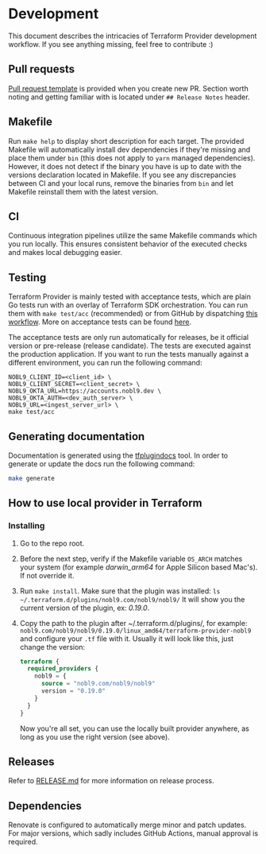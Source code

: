 # Development

This document describes the intricacies of Terraform Provider development
workflow.
If you see anything missing, feel free to contribute :)

## Pull requests

[Pull request template](../.github/pull_request_template.md)
is provided when you create new PR.
Section worth noting and getting familiar with is located under
`## Release Notes` header.

## Makefile

Run `make help` to display short description for each target.
The provided Makefile will automatically install dev dependencies if they're
missing and place them under `bin`
(this does not apply to `yarn` managed dependencies).
However, it does not detect if the binary you have is up to date with the
versions declaration located in Makefile.
If you see any discrepancies between CI and your local runs, remove the
binaries from `bin` and let Makefile reinstall them with the latest version.

## CI

Continuous integration pipelines utilize the same Makefile commands which
you run locally. This ensures consistent behavior of the executed checks
and makes local debugging easier.

## Testing

Terraform Provider is mainly tested with acceptance tests, which are plain Go
tests run with an overlay of Terraform SDK orchestration.
You can run them with `make test/acc` (recommended) or from GitHub by dispatching
[this workflow](https://github.com/nobl9/terraform-provider-nobl9/actions/workflows/acc-tests-dispatch.yml).
More on acceptance tests can be found
[here](https://developer.hashicorp.com/terraform/plugin/sdkv2/testing/acceptance-tests).

The acceptance tests are only run automatically for releases, be it official
version or pre-release (release candidate).
The tests are executed against the production application.
If you want to run the tests manually against a different environment, you can
run the following command:

```shell
NOBL9_CLIENT_ID=<client_id> \
NOBL9_CLIENT_SECRET=<client_secret> \
NOBL9_OKTA_URL=https://accounts.nobl9.dev \
NOBL9_OKTA_AUTH=<dev_auth_server> \
NOBL9_URL=<ingest_server_url> \
make test/acc
```

## Generating documentation

Documentation is generated using the
[tfplugindocs](https://github.com/hashicorp/terraform-plugin-docs) tool.
In order to generate or update the docs run the following command:

```sh
make generate
```

## How to use local provider in Terraform

### Installing

1. Go to the repo root.
2. Before the next step, verify if the Makefile variable `OS_ARCH` matches your
    system (for example *darwin_arm64* for Apple Silicon based Mac's).
    If not override it.
3. Run `make install`. Make sure that the plugin was installed:
    `ls ~/.terraform.d/plugins/nobl9.com/nobl9/nobl9/`
    It will show you the current version of the plugin, ex: *0.19.0*.
4. Copy the path to the plugin after ~/.terraform.d/plugins/, for example:
    `nobl9.com/nobl9/nobl9/0.19.0/linux_amd64/terraform-provider-nobl9`
    and configure your `.tf` file with it.
    Usually it will look like this, just change the version:

    ```terraform
    terraform {
      required_providers {
        nobl9 = {
          source = "nobl9.com/nobl9/nobl9"
          version = "0.19.0"
        }
      }
    }
    ```

    Now you're all set, you can use the locally built provider anywhere, as long
    as you use the right version (see above).

## Releases

Refer to [RELEASE.md](./RELEASE.md) for more information on release process.

## Dependencies

Renovate is configured to automatically merge minor and patch updates.
For major versions, which sadly includes GitHub Actions, manual approval
is required.
